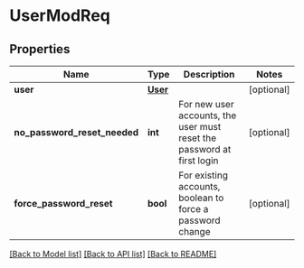 # UserModReq

## Properties
Name | Type | Description | Notes
------------ | ------------- | ------------- | -------------
**user** | [**User**](User.md) |  | [optional] 
**no_password_reset_needed** | **int** | For new user accounts, the user must reset the password at first login | [optional] 
**force_password_reset** | **bool** | For existing accounts, boolean to force a password change | [optional] 

[[Back to Model list]](../README.md#documentation-for-models) [[Back to API list]](../README.md#documentation-for-api-endpoints) [[Back to README]](../README.md)


